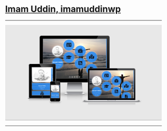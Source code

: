 <h1><a href="https://imamuddinwp.github.io/iu/">Imam Uddin, imamuddinwp</a></h1>
<hr>
<a href="https://imamuddinwp.github.io/iu/" target="_blank"> <img src="https://github.com/imamuddinwp/iu/blob/main/responsive-web-design-portfolio-imamuddinwp.png" alt="imamuddinwp" /></a>
<hr>
